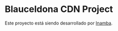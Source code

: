 # Blauceldona CDN Project
Este proyecto está siendo desarrollado por <a href="https://inamba.com/" target="_blank">Inamba</a>.